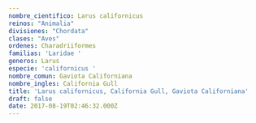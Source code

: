 ```yaml
---
nombre_cientifico: Larus californicus
reinos: "Animalia"
divisiones: "Chordata"
clases: "Aves"
ordenes: Charadriiformes
familias: 'Laridae '
generos: Larus
especie: 'californicus '
nombre_comun: Gaviota Californiana
nombre_ingles: California Gull
title: 'Larus californicus, California Gull, Gaviota Californiana'
draft: false
date: 2017-08-19T02:46:32.000Z
---
```


